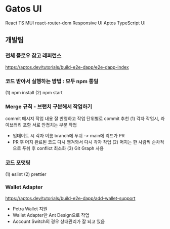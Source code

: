 # Gatos UI 
React TS MUI 
react-router-dom
Responsive UI
Aptos TypeScript UI 

## 개발팀 
### 전체 플로우 참고 레퍼런스
https://aptos.dev/tutorials/build-e2e-dapp/e2e-dapp-index 
### 코드 받아서 실행하는 방법 : 모두 npm 통일
(1) npm install 
(2) npm start 
### Merge 규칙 - 브랜치 구분해서 작업하기
commit 메시지 작업 내용 잘 반영하고 작업 단위별로 commit 추천
(1) 각자 작업시, 라이브러리 포함 서로 안겹치는 부분 작업
- 업데이트 시 각자 이름 branch에 푸쉬 -> main에 리드가 PR
- PR 후 머지 완료된 코드 다시 땡겨와서 다시 각자 작업
(2) 머지는 한 사람씩 순차적으로 푸쉬 후 conflict 최소화
(3) Git Graph 사용
### 코드 포맷팅 
(1) eslint
(2) prettier
### Wallet Adapter 
https://aptos.dev/tutorials/build-e2e-dapp/add-wallet-support 
- Petra Wallet 지원 
- Wallet Adapter만 Ant Design으로 작업
- Account Switch의 경우 상태관리가 잘 되고 있음